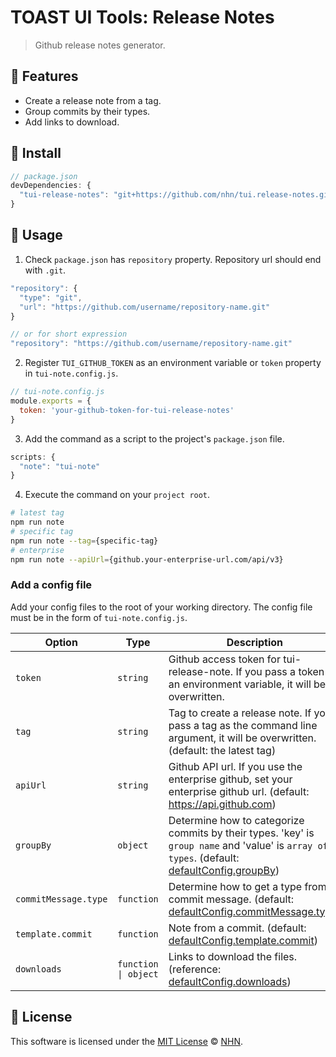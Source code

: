 # TOAST UI Tools: Release Notes
> Github release notes generator.

## 🎨 Features

* Create a release note from a tag.
* Group commits by their types.
* Add links to download.

## 💾 Install

```javascript
// package.json
devDependencies: {
  "tui-release-notes": "git+https://github.com/nhn/tui.release-notes.git"
}
```

## 🔨 Usage

1. Check `package.json` has `repository` property. Repository url should end with `.git`.

```javascript
"repository": {
  "type": "git",
  "url": "https://github.com/username/repository-name.git"
}

// or for short expression
"repository": "https://github.com/username/repository-name.git"
```

2. Register `TUI_GITHUB_TOKEN` as an environment variable or `token` property in `tui-note.config.js`.

```javascript
// tui-note.config.js
module.exports = {
  token: 'your-github-token-for-tui-release-notes'
}
```

3. Add the command as a script to the project's `package.json` file.

```javascript
scripts: {
  "note": "tui-note"
}
```

4. Execute the command on your `project root`.

```bash
# latest tag
npm run note
# specific tag
npm run note --tag={specific-tag}
# enterprise
npm run note --apiUrl={github.your-enterprise-url.com/api/v3}
```

### Add a config file

Add your config files to the root of your working directory. The config file must be in the form of `tui-note.config.js`.

| Option | Type | Description |
| --- | --- | --- |
| `token` | `string` | Github access token for tui-release-note. If you pass a token as an environment variable, it will be overwritten. |
| `tag` | `string` | Tag to create a release note. If you pass a tag as the command line argument, it will be overwritten. (default: the latest tag) |
| `apiUrl` | `string` | Github API url. If you use the enterprise github, set your enterprise github url. (default: https://api.github.com) |
| `groupBy` | `object` | Determine how to categorize commits by their types. 'key' is `group name` and 'value' is `array of types`. (default: [defaultConfig.groupBy](src/defaultConfig.js)) |
| `commitMessage.type` | `function` | Determine how to get a type from a commit message. (default: [defaultConfig.commitMessage.type](src/defaultConfig.js)) |
| `template.commit` | `function` | Note from a commit. (default: [defaultConfig.template.commit](src/defaultConfig.js)) |
| `downloads` | `function \| object` | Links to download the files. (reference: [defaultConfig.downloads](src/defaultConfig.js)) |


## 📜 License
This software is licensed under the [MIT License](https://github.com/nhn/tui.release-notes/blob/master/LICENSE) © [NHN](https://github.com/nhn).
